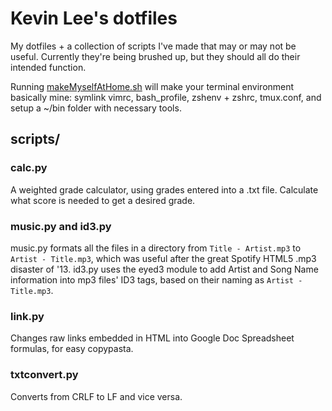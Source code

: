 Kevin Lee's dotfiles
===========
My dotfiles + a collection of scripts I've made that may or may not be useful. Currently they're being brushed up, but they should all do their intended function.

Running [makeMyselfAtHome.sh](makeMyselfAtHome.sh) will make your terminal environment basically mine: symlink vimrc, bash_profile, zshenv + zshrc, tmux.conf, and setup a ~/bin folder with necessary tools.

scripts/
---
### calc.py
A weighted grade calculator, using grades entered into a .txt file. Calculate what score is needed to get a desired grade.

### music.py and id3.py
music.py formats all the files in a directory from ```Title - Artist.mp3``` to ```Artist - Title.mp3```, which was useful after the great Spotify HTML5 .mp3 disaster of '13.
id3.py uses the eyed3 module to add Artist and Song Name information into mp3 files' ID3 tags, based on their naming as ```Artist - Title.mp3```.

### link.py
Changes raw links embedded in HTML into Google Doc Spreadsheet formulas, for easy copypasta.

### txtconvert.py
Converts from CRLF to LF and vice versa.
